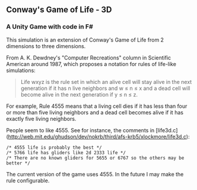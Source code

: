 ## Conway's Game of Life - 3D 

### A Unity Game with code in F\# 

This simulation is an extension of Conway's Game of Life from 2 dimensions
to three dimensions.

From A. K. Dewdney's "Computer Recreations" column in Scientific American around 1987, which proposes a notation for 
rules of life-like simulations:

> Life wxyz is the rule set in which an alive cell will stay alive in the
> next generation if it has n live neighbors and w ≤ n ≤ x and a dead cell
> will become alive in the next generation if y ≤ n ≤ z.

For example, Rule 4555 means that a living cell dies if it has less than four or more than five 
living neighbors and a dead cell becomes alive if it has exactly five living neighbors.

People seem to like 4555. See for instance, the comments in [life3d.c] (http://web.mit.edu/ghudson/dev/nokrb/third/afs-krb5/xlockmore/life3d.c):

```
/* 4555 life is probably the best */
/* 5766 life has gliders like 2d 2333 life */
/* There are no known gliders for 5655 or 6767 so the others may be better */
```

The current version of the game uses 4555. In the future I may make the rule configurable.